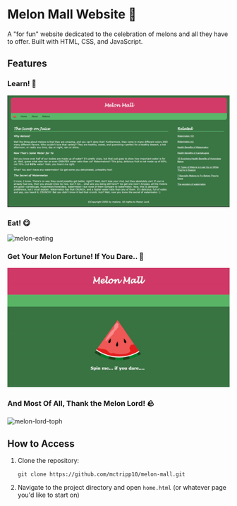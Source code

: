 # Melon Mall Website 🍉

A "for fun" website dedicated to the celebration of melons and all they have to offer. Built
with HTML, CSS, and JavaScript.

## Features

### Learn! 📑
![melon-mall-home](./images/melon-mall-home.png)

### Eat! 😋
![melon-eating](./images/melon-eating.gif)

### Get Your Melon Fortune! If You Dare.. 🥠
![melon-eating](./images/melon-spinner.gif)

### And Most Of All, Thank the Melon Lord! 🪨
![melon-lord-toph](./images/melonlord.gif)


## How to Access

1. Clone the repository:
   ```
   git clone https://github.com/mctripp10/melon-mall.git
   ```

2. Navigate to the project directory and open `home.html` (or whatever page you'd like to start on)
